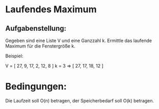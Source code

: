 # Laufendes Maximum

## Aufgabenstellung:

Gegeben sind eine Liste V und eine Ganzzahl k. Ermittle das laufende Maximum für die Fenstergröße k.

Beispiel:

V = [ 27, 9, 17, 2, 12, 8 ]
k = 3
=> [ 27, 17, 18, 12 ]

# Bedingungen:

Die Laufzeit soll O(n) betragen, der Speicherbedarf soll O(k) betragen.
